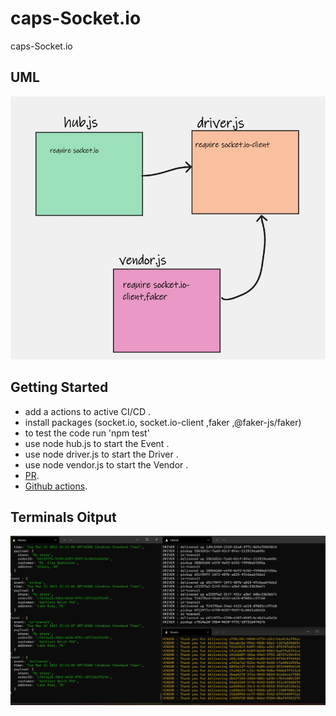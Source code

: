 
# caps-Socket.io
caps-Socket.io

## UML

![caps-Socket.io](soket.jpg)

## Getting Started

- add a actions to active CI/CD .
- install packages (socket.io, socket.io-client ,faker ,@faker-js/faker)
- to test the code run 'npm test'
- use node hub.js to start the Event .
- use node driver.js to start the Driver .
- use node vendor.js to start the Vendor .
- [PR](https://github.com/ManalKhAlbahar/caps-Socket.io/pull/1).
- [Github actions](https://github.com/ManalKhAlbahar/caps-Socket.io/actions).

## Terminals Oitput

![caps](soket.io.jpg)
